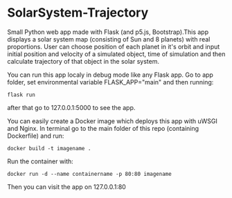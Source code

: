 # SolarSystem-Trajectory
Small Python web app made with Flask (and p5.js, Bootstrap).This app displays a solar system map (consisting of Sun and 8 planets) with real proportions. User can choose position of each planet in it's orbit and input initial position and velocity of a simulated object, time of simulation and then calculate trajectory of that object in the solar system.

You can run this app localy in debug mode like any Flask app. Go to app folder, set environmental variable FLASK_APP="main" and then running:
```
flask run
```
after that go to 127.0.0.1:5000 to see the app.

You can easily create a Docker image which deploys this app with uWSGI and Nginx. In terminal go to the main folder of this repo (containing Dockerfile) and run:
```
docker build -t imagename .
```
Run the container with:
```
docker run -d --name containername -p 80:80 imagename
```
Then you can visit the app on 127.0.0.1:80
